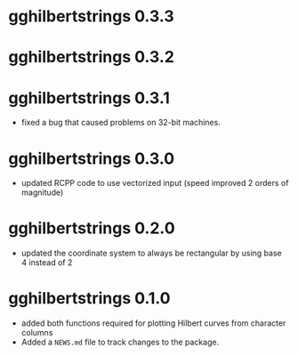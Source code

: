 # gghilbertstrings 0.3.3

# gghilbertstrings 0.3.2

# gghilbertstrings 0.3.1
* fixed a bug that caused problems on 32-bit machines.

# gghilbertstrings 0.3.0
* updated RCPP code to use vectorized input (speed improved 2 orders of magnitude)

# gghilbertstrings 0.2.0
* updated the coordinate system to always be rectangular by using base 4 instead of 2 

# gghilbertstrings 0.1.0

* added both functions required for plotting Hilbert curves from character columns
* Added a `NEWS.md` file to track changes to the package.
